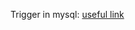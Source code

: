 
Trigger in mysql: [useful link](https://phoenixnap.com/kb/mysql-trigger#:~:text=What%20is%20a%20Trigger%20in,associated%20with%20a%20specific%20table.&text=Checking%20or%20modifying%20a%20value,insert%20data%20makes%20the%20NEW.
)
